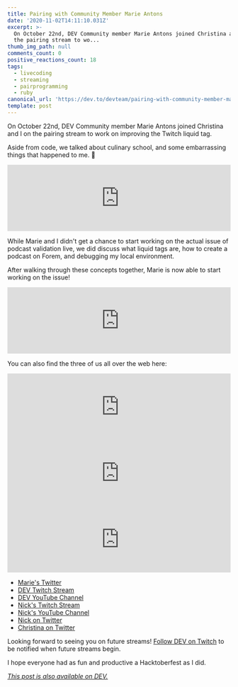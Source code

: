 ```yaml
---
title: Pairing with Community Member Marie Antons
date: '2020-11-02T14:11:10.031Z'
excerpt: >-
  On October 22nd, DEV Community member Marie Antons joined Christina and I on
  the pairing stream to wo...
thumb_img_path: null
comments_count: 0
positive_reactions_count: 18
tags:
  - livecoding
  - streaming
  - pairprogramming
  - ruby
canonical_url: 'https://dev.to/devteam/pairing-with-community-member-marie-antons-3doi'
template: post
---
```

On October 22nd, DEV Community member Marie Antons joined Christina and I on the pairing stream to work on improving the Twitch liquid tag.

Aside from code, we talked about culinary school, and some embarrassing things that happened to me. 🤣


<iframe class="liquidTag" src="https://dev.to/embed/youtube?args=CKlNLcfxiHs" style="border: 0; width: 100%;"></iframe>


While Marie and I didn't get a chance to start working on the actual issue of podcast validation live, we did discuss what liquid tags are, how to create a podcast on Forem, and debugging my local environment. 

After walking through these concepts together, Marie is now able to start working on the issue!


<iframe class="liquidTag" src="https://dev.to/embed/github?args=https%3A%2F%2Fgithub.com%2Fforem%2Fforem%2Fissues%2F3588" style="border: 0; width: 100%;"></iframe>


You can also find the three of us all over the web here:


<iframe class="liquidTag" src="https://dev.to/embed/user?args=marieantons" style="border: 0; width: 100%;"></iframe>



<iframe class="liquidTag" src="https://dev.to/embed/user?args=nickytonline" style="border: 0; width: 100%;"></iframe>



<iframe class="liquidTag" src="https://dev.to/embed/user?args=coffeecraftcode" style="border: 0; width: 100%;"></iframe>


* [Marie's Twitter](https://twitter.com/MarieAntons)
* [DEV Twitch Stream](https://www.twitch.tv/thepracticaldev)
* [DEV YouTube Channel](https://www.youtube.com/c/thepracticaldevteam)
* [Nick's Twitch Stream](https://www.twitch.tv/nickytonline)
* [Nick's YouTube Channel](https://iamdeveloper.com/youtube)
* [Nick on Twitter](https://twitter.com/nickytonline)
* [Christina on Twitter](https://twitter.com/coffeecraftcode)

Looking forward to seeing you on future streams! [Follow DEV on Twitch](twitch.tv/thepracticaldev) to be notified when future streams begin. 

I hope everyone had as fun and productive a Hacktoberfest as I did.

*[This post is also available on DEV.](https://dev.to/devteam/pairing-with-community-member-marie-antons-3doi)*


<script>
const parent = document.getElementsByTagName('head')[0];
const script = document.createElement('script');
script.type = 'text/javascript';
script.src = 'https://cdnjs.cloudflare.com/ajax/libs/iframe-resizer/4.1.1/iframeResizer.min.js';
script.charset = 'utf-8';
script.onload = function() {
    window.iFrameResize({}, '.liquidTag');
};
parent.appendChild(script);
</script>    
